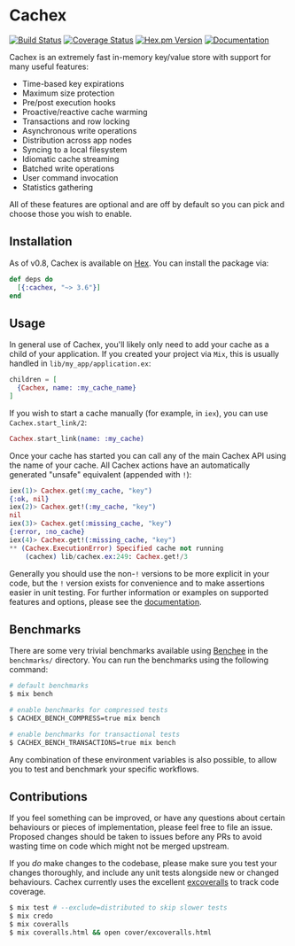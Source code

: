 # Cachex
[![Build Status](https://img.shields.io/github/actions/workflow/status/whitfin/cachex/ci.yml?branch=main)](https://github.com/whitfin/cachex/actions) [![Coverage Status](https://img.shields.io/coveralls/whitfin/cachex.svg)](https://coveralls.io/github/whitfin/cachex) [![Hex.pm Version](https://img.shields.io/hexpm/v/cachex.svg)](https://hex.pm/packages/cachex) [![Documentation](https://img.shields.io/badge/docs-latest-blue.svg)](https://hexdocs.pm/cachex/)

Cachex is an extremely fast in-memory key/value store with support for many useful features:

- Time-based key expirations
- Maximum size protection
- Pre/post execution hooks
- Proactive/reactive cache warming
- Transactions and row locking
- Asynchronous write operations
- Distribution across app nodes
- Syncing to a local filesystem
- Idiomatic cache streaming
- Batched write operations
- User command invocation
- Statistics gathering

All of these features are optional and are off by default so you can pick and choose those you wish to enable.

## Installation

As of v0.8, Cachex is available on [Hex](https://hex.pm/). You can install the package via:

```elixir
def deps do
  [{:cachex, "~> 3.6"}]
end
```

## Usage

In general use of Cachex, you'll likely only need to add your cache as a child of your application. If you created your project via `Mix`, this is usually handled in `lib/my_app/application.ex`:

```elixir
children = [
  {Cachex, name: :my_cache_name}
]
```

If you wish to start a cache manually (for example, in `iex`), you can use `Cachex.start_link/2`:

```elixir
Cachex.start_link(name: :my_cache)
```

Once your cache has started you can call any of the main Cachex API using the name of your cache. All Cachex actions have an automatically generated "unsafe" equivalent (appended with `!`):

```elixir
iex(1)> Cachex.get(:my_cache, "key")
{:ok, nil}
iex(2)> Cachex.get!(:my_cache, "key")
nil
iex(3)> Cachex.get(:missing_cache, "key")
{:error, :no_cache}
iex(4)> Cachex.get!(:missing_cache, "key")
** (Cachex.ExecutionError) Specified cache not running
    (cachex) lib/cachex.ex:249: Cachex.get!/3
```

Generally you should use the non-`!` versions to be more explicit in your code, but the `!` version exists for convenience and to make assertions easier in unit testing. For further information or examples on supported features and options, please see the [documentation](https://hexdocs.pm/cachex).

## Benchmarks

There are some very trivial benchmarks available using [Benchee](https://github.com/PragTob/benchee) in the `benchmarks/` directory. You can run the benchmarks using the following command:

```bash
# default benchmarks
$ mix bench

# enable benchmarks for compressed tests
$ CACHEX_BENCH_COMPRESS=true mix bench

# enable benchmarks for transactional tests
$ CACHEX_BENCH_TRANSACTIONS=true mix bench
```

Any combination of these environment variables is also possible, to allow you to test and benchmark your specific workflows.

## Contributions

If you feel something can be improved, or have any questions about certain behaviours or pieces of implementation, please feel free to file an issue. Proposed changes should be taken to issues before any PRs to avoid wasting time on code which might not be merged upstream.

If you *do* make changes to the codebase, please make sure you test your changes thoroughly, and include any unit tests alongside new or changed behaviours. Cachex currently uses the excellent [excoveralls](https://github.com/parroty/excoveralls) to track code coverage.

```bash
$ mix test # --exclude=distributed to skip slower tests
$ mix credo
$ mix coveralls
$ mix coveralls.html && open cover/excoveralls.html
```
